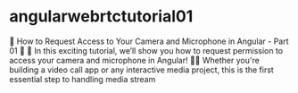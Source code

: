 # angularwebrtctutorial01
🎥 How to Request Access to Your Camera and Microphone in Angular - Part 01 🎥  🚀 In this exciting tutorial, we’ll show you how to request permission to access your camera and microphone in Angular! 📸🎤 Whether you're building a video call app or any interactive media project, this is the first essential step to handling media stream
